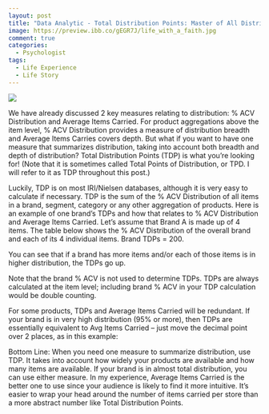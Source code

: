 ```yaml
---
layout: post
title: "Data Analytic - Total Distribution Points: Master of All Distribution Measures"
image: https://preview.ibb.co/gEGR7J/life_with_a_faith.jpg
comment: true
categories:
  - Psychologist
tags:
  - Life Experience
  - Life Story
---
```


![](http://www.cpgdatainsights.com/wp-content/uploads/2013/09/TDP-chart1-630x278.jpg)


We have already discussed 2 key measures relating to distribution:  % ACV Distribution and Average Items Carried.  For product aggregations above the item level, % ACV Distribution provides a measure of distribution breadth and Average Items Carries covers depth. But what if you want to have one measure that summarizes distribution, taking into account both breadth and depth of distribution?  Total Distribution Points (TDP) is what you’re looking for!  (Note that it is sometimes called Total Points of Distribution, or TPD.  I will refer to it as TDP throughout this post.)

Luckily, TDP is on most IRI/Nielsen databases, although it is very easy to calculate if necessary.  TDP is the sum of the % ACV Distribution of all items in a brand, segment, category or any other aggregation of products.  Here is an example of one brand’s TDPs and how that relates to % ACV Distribution and Average Items Carried.  Let’s assume that Brand A is made up of 4 items.  The table below shows the % ACV Distribution of the overall brand and each of its 4 individual items.  Brand TDPs = 200.

You can see that if a brand has more items and/or each of those items is in higher distribution, the TDPs go up.

Note that the brand % ACV is not used to determine TDPs.   TDPs are always calculated at the item level; including brand % ACV in your TDP calculation would be double counting.

For some products, TDPs and Average Items Carried will be redundant.  If your brand is in very high distribution (95% or more), then TDPs are essentially equivalent to Avg Items Carried – just move the decimal point over 2 places, as in this example:

Bottom Line:  When you need one measure to summarize distribution, use TDP.  It takes into account how widely your products are available and how many items are available.  If your brand is in almost total distribution, you can use either measure.  In my experience, Average Items Carried is the better one to use since your audience is likely to find it more intuitive.  It’s easier to wrap your head around the number of items carried per store than a more abstract number like Total Distribution Points.
